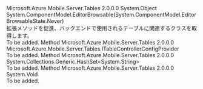 <Type Name="TableHttpConfigurationExtensions" FullName="System.Web.Http.TableHttpConfigurationExtensions">
  <TypeSignature Language="C#" Value="public static class TableHttpConfigurationExtensions" />
  <TypeSignature Language="ILAsm" Value=".class public auto ansi abstract sealed beforefieldinit TableHttpConfigurationExtensions extends System.Object" />
  <TypeSignature Language="DocId" Value="T:System.Web.Http.TableHttpConfigurationExtensions" />
  <TypeSignature Language="VB.NET" Value="Public Module TableHttpConfigurationExtensions" />
  <TypeSignature Language="F#" Value="type TableHttpConfigurationExtensions = class" />
  <AssemblyInfo>
    <AssemblyName>Microsoft.Azure.Mobile.Server.Tables</AssemblyName>
    <AssemblyVersion>2.0.0.0</AssemblyVersion>
  </AssemblyInfo>
  <Base>
    <BaseTypeName>System.Object</BaseTypeName>
  </Base>
  <Interfaces />
  <Attributes>
    <Attribute>
      <AttributeName>System.ComponentModel.EditorBrowsable(System.ComponentModel.EditorBrowsableState.Never)</AttributeName>
    </Attribute>
  </Attributes>
  <Docs>
    <summary>
            拡張メソッドを<see cref="T:System.Web.Http.HttpConfiguration" />促進、バックエンドで使用されるテーブルに関連するクラスを取得します。
            </summary>
    <remarks>To be added.</remarks>
  </Docs>
  <Members>
    <Member MemberName="GetTableControllerConfigProvider">
      <MemberSignature Language="C#" Value="public static Microsoft.Azure.Mobile.Server.Tables.ITableControllerConfigProvider GetTableControllerConfigProvider (this System.Web.Http.HttpConfiguration config);" />
      <MemberSignature Language="ILAsm" Value=".method public static hidebysig class Microsoft.Azure.Mobile.Server.Tables.ITableControllerConfigProvider GetTableControllerConfigProvider(class System.Web.Http.HttpConfiguration config) cil managed" />
      <MemberSignature Language="DocId" Value="M:System.Web.Http.TableHttpConfigurationExtensions.GetTableControllerConfigProvider(System.Web.Http.HttpConfiguration)" />
      <MemberSignature Language="VB.NET" Value="&lt;Extension()&gt;&#xA;Public Function GetTableControllerConfigProvider (config As HttpConfiguration) As ITableControllerConfigProvider" />
      <MemberSignature Language="F#" Value="static member GetTableControllerConfigProvider : System.Web.Http.HttpConfiguration -&gt; Microsoft.Azure.Mobile.Server.Tables.ITableControllerConfigProvider" Usage="System.Web.Http.TableHttpConfigurationExtensions.GetTableControllerConfigProvider config" />
      <MemberType>Method</MemberType>
      <AssemblyInfo>
        <AssemblyName>Microsoft.Azure.Mobile.Server.Tables</AssemblyName>
        <AssemblyVersion>2.0.0.0</AssemblyVersion>
      </AssemblyInfo>
      <ReturnValue>
        <ReturnType>Microsoft.Azure.Mobile.Server.Tables.ITableControllerConfigProvider</ReturnType>
      </ReturnValue>
      <Parameters>
        <Parameter Name="config" Type="System.Web.Http.HttpConfiguration" RefType="this" />
      </Parameters>
      <Docs>
        <param name="config"></param>
        <summary />
        <returns />
        <remarks>To be added.</remarks>
      </Docs>
    </Member>
    <Member MemberName="GetTableControllerNames">
      <MemberSignature Language="C#" Value="public static System.Collections.Generic.HashSet&lt;string&gt; GetTableControllerNames (this System.Web.Http.HttpConfiguration config);" />
      <MemberSignature Language="ILAsm" Value=".method public static hidebysig class System.Collections.Generic.HashSet`1&lt;string&gt; GetTableControllerNames(class System.Web.Http.HttpConfiguration config) cil managed" />
      <MemberSignature Language="DocId" Value="M:System.Web.Http.TableHttpConfigurationExtensions.GetTableControllerNames(System.Web.Http.HttpConfiguration)" />
      <MemberSignature Language="VB.NET" Value="&lt;Extension()&gt;&#xA;Public Function GetTableControllerNames (config As HttpConfiguration) As HashSet(Of String)" />
      <MemberSignature Language="F#" Value="static member GetTableControllerNames : System.Web.Http.HttpConfiguration -&gt; System.Collections.Generic.HashSet&lt;string&gt;" Usage="System.Web.Http.TableHttpConfigurationExtensions.GetTableControllerNames config" />
      <MemberType>Method</MemberType>
      <AssemblyInfo>
        <AssemblyName>Microsoft.Azure.Mobile.Server.Tables</AssemblyName>
        <AssemblyVersion>2.0.0.0</AssemblyVersion>
      </AssemblyInfo>
      <ReturnValue>
        <ReturnType>System.Collections.Generic.HashSet&lt;System.String&gt;</ReturnType>
      </ReturnValue>
      <Parameters>
        <Parameter Name="config" Type="System.Web.Http.HttpConfiguration" RefType="this" />
      </Parameters>
      <Docs>
        <param name="config"></param>
        <summary />
        <returns />
        <remarks>To be added.</remarks>
      </Docs>
    </Member>
    <Member MemberName="SetTableControllerConfigProvider">
      <MemberSignature Language="C#" Value="public static void SetTableControllerConfigProvider (this System.Web.Http.HttpConfiguration config, Microsoft.Azure.Mobile.Server.Tables.ITableControllerConfigProvider tableConfigProvider);" />
      <MemberSignature Language="ILAsm" Value=".method public static hidebysig void SetTableControllerConfigProvider(class System.Web.Http.HttpConfiguration config, class Microsoft.Azure.Mobile.Server.Tables.ITableControllerConfigProvider tableConfigProvider) cil managed" />
      <MemberSignature Language="DocId" Value="M:System.Web.Http.TableHttpConfigurationExtensions.SetTableControllerConfigProvider(System.Web.Http.HttpConfiguration,Microsoft.Azure.Mobile.Server.Tables.ITableControllerConfigProvider)" />
      <MemberSignature Language="VB.NET" Value="&lt;Extension()&gt;&#xA;Public Sub SetTableControllerConfigProvider (config As HttpConfiguration, tableConfigProvider As ITableControllerConfigProvider)" />
      <MemberSignature Language="F#" Value="static member SetTableControllerConfigProvider : System.Web.Http.HttpConfiguration * Microsoft.Azure.Mobile.Server.Tables.ITableControllerConfigProvider -&gt; unit" Usage="System.Web.Http.TableHttpConfigurationExtensions.SetTableControllerConfigProvider (config, tableConfigProvider)" />
      <MemberType>Method</MemberType>
      <AssemblyInfo>
        <AssemblyName>Microsoft.Azure.Mobile.Server.Tables</AssemblyName>
        <AssemblyVersion>2.0.0.0</AssemblyVersion>
      </AssemblyInfo>
      <ReturnValue>
        <ReturnType>System.Void</ReturnType>
      </ReturnValue>
      <Parameters>
        <Parameter Name="config" Type="System.Web.Http.HttpConfiguration" RefType="this" />
        <Parameter Name="tableConfigProvider" Type="Microsoft.Azure.Mobile.Server.Tables.ITableControllerConfigProvider" />
      </Parameters>
      <Docs>
        <param name="config"></param>
        <param name="tableConfigProvider"></param>
        <summary />
        <remarks>To be added.</remarks>
      </Docs>
    </Member>
  </Members>
</Type>